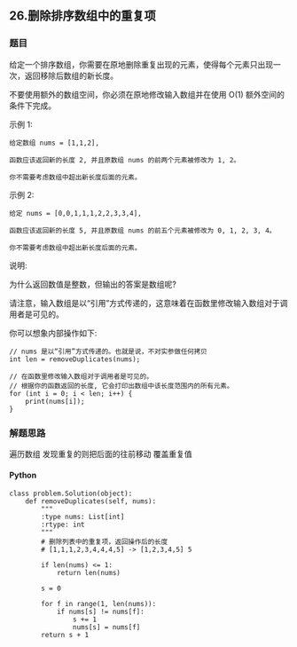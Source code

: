 ## 26.删除排序数组中的重复项

### 题目

给定一个排序数组，你需要在原地删除重复出现的元素，使得每个元素只出现一次，返回移除后数组的新长度。

不要使用额外的数组空间，你必须在原地修改输入数组并在使用 O(1) 额外空间的条件下完成。

示例 1:

	给定数组 nums = [1,1,2], 
	
	函数应该返回新的长度 2, 并且原数组 nums 的前两个元素被修改为 1, 2。 
	
	你不需要考虑数组中超出新长度后面的元素。
	
示例 2:

	给定 nums = [0,0,1,1,1,2,2,3,3,4],
	
	函数应该返回新的长度 5, 并且原数组 nums 的前五个元素被修改为 0, 1, 2, 3, 4。
	
	你不需要考虑数组中超出新长度后面的元素。
	
说明:

为什么返回数值是整数，但输出的答案是数组呢?

请注意，输入数组是以“引用”方式传递的，这意味着在函数里修改输入数组对于调用者是可见的。

你可以想象内部操作如下:

	// nums 是以“引用”方式传递的。也就是说，不对实参做任何拷贝
	int len = removeDuplicates(nums);
	
	// 在函数里修改输入数组对于调用者是可见的。
	// 根据你的函数返回的长度, 它会打印出数组中该长度范围内的所有元素。
	for (int i = 0; i < len; i++) {
	    print(nums[i]);
	}
	
### 解题思路

遍历数组 发现重复的则把后面的往前移动 覆盖重复值

#### Python


```
class problem.Solution(object):
    def removeDuplicates(self, nums):
        """
        :type nums: List[int]
        :rtype: int
        """
        # 删除列表中的重复项，返回操作后的长度
        # [1,1,1,2,3,4,4,4,5] -> [1,2,3,4,5] 5

        if len(nums) <= 1:
            return len(nums)

        s = 0

        for f in range(1, len(nums)):
            if nums[s] != nums[f]:
                s += 1
                nums[s] = nums[f]
        return s + 1

```	